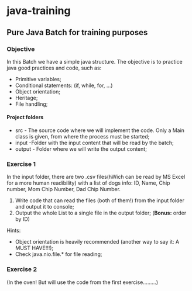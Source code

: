 # java-training

## Pure Java Batch for training purposes

### Objective
In this Batch we have a simple java structure. The objective is to practice java good practices
and code, such as:

- Primitive variables;
- Conditional statements: (if, while, for, ...)
- Object orientation;
- Heritage;
- File handling;

#### Project folders

- src - The source code where we will implement the code. Only a Main class is given, from where the process must be started;
- input -Folder with the input content that will be read by the batch;
- output - Folder where we will write the output content;

### Exercise 1

In the input folder, there are two .csv files(hWich can be read by MS Excel for a more human readibility) with
a list of dogs info: ID, Name, Chip number, Mom Chip Number, Dad Chip Number.

1. Write code that can read the files (both of them!) from the input folder and output it to console;
2. Output the whole List to a single file in the output folder; (**Bonus:** order by ID)

Hints:
- Object orientation is heavily recommended (another way to say it: A MUST HAVE!!!);
- Check java.nio.file.* for file reading;

### Exercise 2

(In the oven! But will use the code from the first exercise.........)
